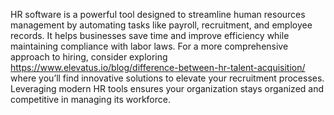HR software is a powerful tool designed to streamline human resources management by automating tasks like payroll, recruitment, and employee records. It helps businesses save time and improve efficiency while maintaining compliance with labor laws. For a more comprehensive approach to hiring, consider exploring https://www.elevatus.io/blog/difference-between-hr-talent-acquisition/ where you’ll find innovative solutions to elevate your recruitment processes. Leveraging modern HR tools ensures your organization stays organized and competitive in managing its workforce.